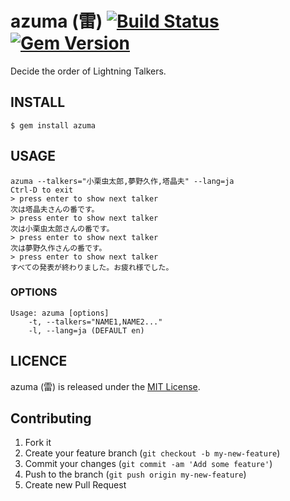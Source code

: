 # azuma (雷) [![Build Status](https://travis-ci.org/koic/azuma.svg)](https://travis-ci.org/koic/azuma) [![Gem Version](https://badge.fury.io/rb/azuma.svg)](http://badge.fury.io/rb/azuma)

Decide the order of Lightning Talkers.

## INSTALL

```
$ gem install azuma
```

## USAGE

```
azuma --talkers="小栗虫太郎,夢野久作,塔晶夫" --lang=ja
Ctrl-D to exit
> press enter to show next talker
次は塔晶夫さんの番です。
> press enter to show next talker
次は小栗虫太郎さんの番です。
> press enter to show next talker
次は夢野久作さんの番です。
> press enter to show next talker
すべての発表が終わりました。お疲れ様でした。
```

### OPTIONS

```
Usage: azuma [options]
    -t, --talkers="NAME1,NAME2..."
    -l, --lang=ja (DEFAULT en)
```

## LICENCE

azuma (雷) is released under the [MIT License](http://www.opensource.org/licenses/MIT).

## Contributing

1. Fork it
2. Create your feature branch (`git checkout -b my-new-feature`)
3. Commit your changes (`git commit -am 'Add some feature'`)
4. Push to the branch (`git push origin my-new-feature`)
5. Create new Pull Request
